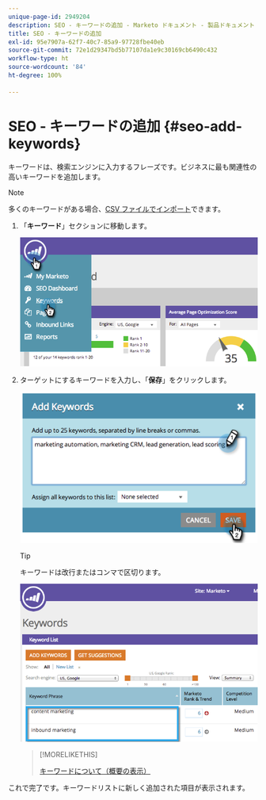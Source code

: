 ```yaml
---
unique-page-id: 2949204
description: SEO - キーワードの追加 - Marketo ドキュメント - 製品ドキュメント
title: SEO - キーワードの追加
exl-id: 95e7907a-62f7-40c7-85a9-97728fbe40eb
source-git-commit: 72e1d29347bd5b77107da1e9c30169cb6490c432
workflow-type: ht
source-wordcount: '84'
ht-degree: 100%

---
```


# SEO - キーワードの追加 {#seo-add-keywords}

キーワードは、検索エンジンに入力するフレーズです。ビジネスに最も関連性の高いキーワードを追加します。

>[!NOTE]
>
>多くのキーワードがある場合、[CSV ファイルでインポート](/help/marketo/product-docs/additional-apps/seo/keywords/seo-importing-keywords-with-a-csv.md)できます。

1. 「**キーワード**」セクションに移動します。

   ![](assets/image2014-9-18-11-3a28-3a39.png)

1. ターゲットにするキーワードを入力し、「**保存**」をクリックします。

   ![](assets/image2014-9-18-11-3a28-3a51.png)

   >[!TIP]
   >
   >キーワードは改行またはコンマで区切ります。

   ![](assets/image2014-9-18-11-3a29-3a12.png)

   >[!MORELIKETHIS]
   >
   >[キーワードについて（概要の表示）](/help/marketo/product-docs/additional-apps/seo/keywords/seo-understanding-keywords.md)

これで完了です。キーワードリストに新しく追加された項目が表示されます。
